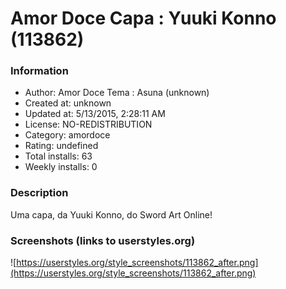 # Amor Doce Capa : Yuuki Konno (113862)

### Information
- Author: Amor Doce Tema : Asuna (unknown)
- Created at: unknown
- Updated at: 5/13/2015, 2:28:11 AM
- License: NO-REDISTRIBUTION
- Category: amordoce
- Rating: undefined
- Total installs: 63
- Weekly installs: 0


### Description
Uma capa, da Yuuki Konno, do Sword Art Online!


### Screenshots (links to userstyles.org)
![https://userstyles.org/style_screenshots/113862_after.png](https://userstyles.org/style_screenshots/113862_after.png)


